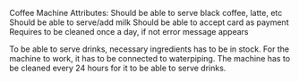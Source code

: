 Coffee Machine Attributes:
  Should be able to serve black coffee, latte, etc
  Should be able to serve/add milk
  Should be able to accept card as payment
  Requires to be cleaned once a day, if not error message appears

  To be able to serve drinks, necessary ingredients has to be in stock.
  For the machine to work, it has to be connected to waterpiping.
  The machine has to be cleaned every 24 hours for it to be able to serve drinks.
